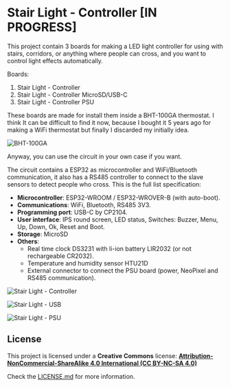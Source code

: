 # Stair Light - Controller [IN PROGRESS]

This project contain 3 boards for making a LED light controller for using with stairs, corridors, or anything where people can cross, and you want to control light effects automatically.

Boards:

1. Stair Light - Controller
2. Stair Light - Controller MicroSD/USB-C
3. Stair Light - Controller PSU

These boards are made for install them inside a BHT-100GA thermostat. I think It can be difficult to find it now, because I bought it 5 years ago for making a WiFi thermostat but finally I discarded my initially idea.


![BHT-100GA](https://raw.githubusercontent.com/giltesa/stair-light-controller/master/3.%20Documentation/BHT-100GA%20-%20Plastic%20case/BHT-100GA_1.jpg)


Anyway, you can use the circuit in your own case if you want.

The circuit contains a ESP32 as microcontroller and WiFi/Bluetooth communication, it also has a RS485 controller to connect to the slave sensors to detect people who cross. This is the full list specification:

- **Microcontroller**: ESP32-WROOM / ESP32-WROVER-B (with auto-boot).
- **Communications**: WiFi, Bluetooth, RS485 3V3.
- **Programming port**: USB-C by CP2104.
- **User interface**: IPS round screen, LED status, Switches: Buzzer, Menu, Up, Down, Ok, Reset and Boot.
- **Storage**: MicroSD
- **Others**:
  - Real time clock DS3231 with li-ion battery LIR2032 (or not rechargeable CR2032).
  - Temperature and humidity sensor HTU21D
  - External connector to connect the PSU board (power, NeoPixel and RS485 communication).


![Stair Light - Controller](https://raw.githubusercontent.com/giltesa/stair-light-controller/master/4.%20SketchUP/Controller%20top.jpg)

![Stair Light - USB](https://raw.githubusercontent.com/giltesa/stair-light-controller/master/4.%20SketchUP/USB%20top.jpg)

![Stair Light - PSU](https://raw.githubusercontent.com/giltesa/stair-light-controller/master/4.%20SketchUP/PSU%20top.jpg)


## License

This project is licensed under a **Creative Commons** license:
**[Attribution-NonCommercial-ShareAlike 4.0 International (CC BY-NC-SA 4.0) ](https://creativecommons.org/licenses/by-nc-sa/4.0/)**

Check the [LICENSE.md](LICENSE.md) for more information.